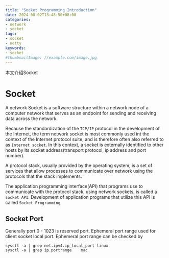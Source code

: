 ```yaml
---
title: "Socket Programming Introduction"
date: 2024-08-02T13:48:50+08:00
categories:
- network
- socket
tags:
- socket
- netty
keywords:
- socket
#thumbnailImage: //example.com/image.jpg
---
```

本文介绍Socket
<!--more-->


# Socket

A network Socket is a software structure within a network node of a computer network that serves as an endpoint for sending and receiving data across the network.

Because the standardization of the `TCP/IP` protocol in the development of the Internet, the term network socket is most commonly used int the context of the Internet protocol suite, and is therefore often also referred to as `Internet socket`. In this context, a socket is externally identified to other hosts by its socket address(transport protocol, ip address and port number).


A protocol stack, usually provided by the operating system, is a set of services that allow processes to communicate over network using the protocols that the stack implements.


The application programming interface(API) that programs use to communicate with the protocol stack, using network sockets, is called a `socket API`. Development of application programs that utilize this API is called `Socket Programming`.


## Socket Port

Generally port 0 - 1023 is reserved port.
Ephemeral port range  used for client socket local port. 
Ephemeral port range can be checked by 
```
sysctl -a | grep net.ipv4.ip_local_port linux
sysctl -a | grep ip.portrange    mac
```


